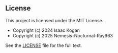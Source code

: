 ## License

This project is licensed under the MIT License.

- Copyright (c) 2024 Isaac Kogan
- Copyright (c) 2025 Nemesis-Nocturnal-Ray963

See the [LICENSE](./LICENSE) file for the full text.